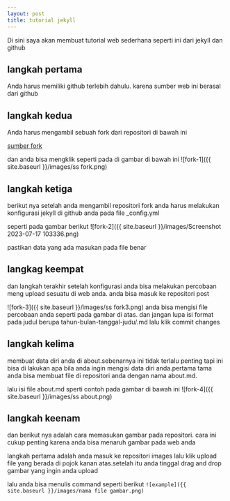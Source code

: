 ```yaml
---
layout: post
title: tutorial jekyll
---
```

Di sini saya akan membuat tutorial web sederhana seperti ini dari jekyll dan github

## langkah pertama

Anda harus memiliki github terlebih dahulu. karena sumber web ini berasal dari github 

## langkah kedua 

Anda harus mengambil sebuah fork dari repositori di bawah ini 

[sumber fork](https://github.com/barryclark/jekyll-now)

dan anda bisa mengklik seperti pada di gambar di bawah ini
![fork-1]({{ site.baseurl }}/images/ss fork.png)

## langkah ketiga 

berikut nya setelah anda mengambil repositori fork anda harus melakukan konfigurasi jekyll di github anda pada file _config.yml

seperti pada gambar berikut 
![fork-2]({{ site.baseurl }}/images/Screenshot 2023-07-17 103336.png)

pastikan data yang ada masukan pada file benar 

## langkag keempat 

dan langkah terakhir setelah konfigurasi anda bisa melakukan percobaan meng upload sesuatu di web anda.
anda bisa masuk ke repositori post

![fork-3]({{ site.baseurl }}/images/ss fork3.png)
anda bisa mengisi file percobaan anda seperti pada gambar di atas. dan jangan lupa isi format pada judul berupa tahun-bulan-tanggal-judu/.md lalu klik commit changes

## langkah kelima

membuat data diri anda di about.sebenarnya ini tidak terlalu penting tapi ini bisa di lakukan apa bila anda ingin mengisi data diri anda.pertama tama anda bisa membuat file di repositori anda dengan nama about.md. 

lalu isi file about.md sperti contoh pada gambar di bawah ini 
![fork-4]({{ site.baseurl }}/images/ss about.png)

## langkah keenam

dan berikut nya adalah cara memasukan gambar pada repositori. cara ini cukup penting karena anda bisa menaruh gambar pada web anda 

langkah pertama adalah anda masuk ke repositori images lalu klik upload file yang berada di pojok kanan atas.setelah itu anda tinggal drag and drop gambar yang ingin anda upload 

lalu anda bisa menulis command seperti berikut 
`![example]({{ site.baseurl }}/images/nama file gambar.png)`
































































            



